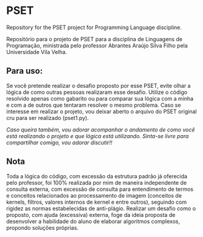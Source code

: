 # PSET
Repository for the PSET project for Programming Language discipline.

Repositório para o projeto de PSET para a disciplina de Linguagens de Programação, ministrada pelo professor Abrantes Araújo Silva Filho pela Universidade Vila Velha.

## Para uso:
Se você pretende realizar o desafio proposto por esse PSET, evite olhar a lógica de como outras pessoas realizaram esse desafio. Utilize o código resolvido apenas como gabarito ou para comparar sua lógica com a minha e com a de outros que tentaram resolver o mesmo problema. Caso se interesse em realizar o projeto, vou deixar aberto o arquivo do PSET original cru para ser realizado (pset1.py).

*Caso queira também, vou adorar acompanhar o andamento de como você está realizando o projeto e que lógica está utilizando. Sinta-se livre para compartilhar comigo, vou adorar discutir!!*

## Nota
Toda a lógica do código, com excessão da estrutura padrão já oferecida pelo professor, foi 100% realizada por mim de maneira independente de consulta externa, com excessão de consulta para entendimento de termos e conceitos relacionados ao processamento de imagem (conceitos de kernels, filtros, valores internos de kernel e entre outros), seguindo com rigidez as normas estabelecidas de anti-plágio. Realizar um desafio como o proposto, com ajuda (excessiva) externa, foge da ideia proposta de desenvolver a habilidade do aluno de elaborar algoritmos complexos, propondo soluções próprias.
